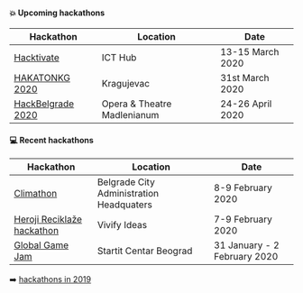 #### :boom: Upcoming hackathons

| Hackathon | Location | Date |
| --------- | -------- | ---- |
| [Hacktivate](https://hacktivate.rs/) | ICT Hub | 13-15 March 2020 |
| [HAKATONKG 2020](http://www.infokg.rs/info/hakatonkg-2020-tema-urbana-mobilnost-prijave-u-toku-nagrada-500-dolara.html) | Kragujevac | 31st March 2020 |
| [HackBelgrade 2020](https://www.hackbelgrade.com/) | Opera & Theatre Madlenianum | 24-26 April 2020 |

#### :computer: Recent hackathons

| Hackathon | Location | Date |
| --------- | -------- | ---- |
| [Climathon](https://climathon.climate-kic.org/sr-rs/belgrade) | Belgrade City Administration Headquaters | 8-9 February 2020 |
| [Heroji Reciklaže hackathon](https://www.facebook.com/events/176509336774559/) | Vivify Ideas | 7-9 February 2020 |
| [Global Game Jam](https://globalgamejam.org/2020/jam-sites/global-game-jam-belgrade-2020) | Startit Centar Beograd | 31 January - 2 February 2020 |

:arrow_right: [hackathons in 2019](2019.md)
